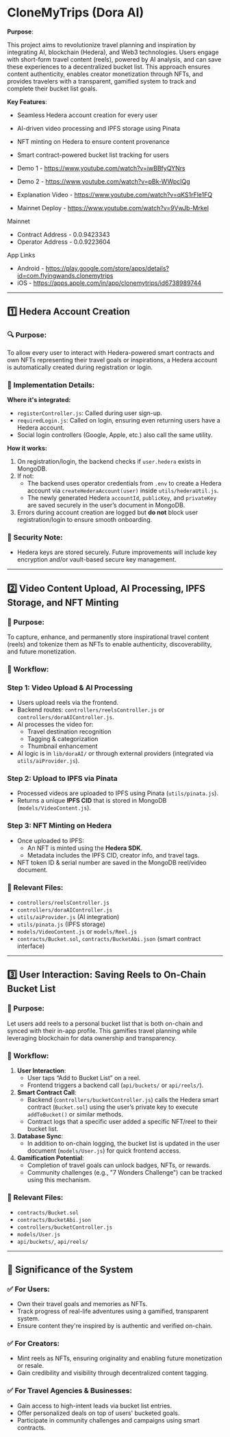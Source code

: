 # CloneMyTrips (Dora AI)

**Purpose**:

This project aims to revolutionize travel planning and inspiration by integrating AI, blockchain (Hedera), and Web3 technologies. Users engage with short-form travel content (reels), powered by AI analysis, and can save these experiences to a decentralized bucket list. This approach ensures content authenticity, enables creator monetization through NFTs, and provides travelers with a transparent, gamified system to track and complete their bucket list goals.

**Key Features**:

- Seamless Hedera account creation for every user
- AI-driven video processing and IPFS storage using Pinata
- NFT minting on Hedera to ensure content provenance
- Smart contract-powered bucket list tracking for users

- Demo 1 - https://www.youtube.com/watch?v=iwBBfyQYNrs
- Demo 2 - https://www.youtube.com/watch?v=pBk-WWpcIQg
- Explanation Video - https://www.youtube.com/watch?v=qKS1rFle1FQ
- Mainnet Deploy - https://www.youtube.com/watch?v=9VwJb-MrkeI

Mainnet
- Contract Address - 0.0.9423343 
- Operator Address - 0.0.9223604

App Links
- Android - https://play.google.com/store/apps/details?id=com.flyingwands.clonemytrips
- iOS - https://apps.apple.com/in/app/clonemytrips/id6738989744

---

## 1️⃣ Hedera Account Creation

### 🔍 Purpose:

To allow every user to interact with Hedera-powered smart contracts and own NFTs representing their travel goals or inspirations, a Hedera account is automatically created during registration or login.

### 🔧 Implementation Details:

**Where it's integrated:**

- `registerController.js`: Called during user sign-up.
- `requiredLogin.js`: Called on login, ensuring even returning users have a Hedera account.
- Social login controllers (Google, Apple, etc.) also call the same utility.

**How it works:**

1. On registration/login, the backend checks if `user.hedera` exists in MongoDB.
2. If not:
    - The backend uses operator credentials from `.env` to create a Hedera account via `createHederaAccount(user)` inside `utils/hederaUtil.js`.
    - The newly generated Hedera `accountId`, `publicKey`, and `privateKey` are saved securely in the user’s document in MongoDB.
3. Errors during account creation are logged but **do not** block user registration/login to ensure smooth onboarding.

### 🔐 Security Note:

- Hedera keys are stored securely. Future improvements will include key encryption and/or vault-based secure key management.

---

## 2️⃣ Video Content Upload, AI Processing, IPFS Storage, and NFT Minting

### 🎯 Purpose:

To capture, enhance, and permanently store inspirational travel content (reels) and tokenize them as NFTs to enable authenticity, discoverability, and future monetization.

### 🔄 Workflow:

### Step 1: Video Upload & AI Processing

- Users upload reels via the frontend.
- Backend routes: `controllers/reelsController.js` or `controllers/doraAIController.js`.
- AI processes the video for:
    - Travel destination recognition
    - Tagging & categorization
    - Thumbnail enhancement
- AI logic is in `lib/doraAI/` or through external providers (integrated via `utils/aiProvider.js`).

### Step 2: Upload to IPFS via Pinata

- Processed videos are uploaded to IPFS using Pinata (`utils/pinata.js`).
- Returns a unique **IPFS CID** that is stored in MongoDB (`models/VideoContent.js`).

### Step 3: NFT Minting on Hedera

- Once uploaded to IPFS:
    - An NFT is minted using the **Hedera SDK**.
    - Metadata includes the IPFS CID, creator info, and travel tags.
- NFT token ID & serial number are saved in the MongoDB reel/video document.

### 📁 Relevant Files:

- `controllers/reelsController.js`
- `controllers/doraAIController.js`
- `utils/aiProvider.js` (AI integration)
- `utils/pinata.js` (IPFS storage)
- `models/VideoContent.js` or `models/Reel.js`
- `contracts/Bucket.sol`, `contracts/BucketAbi.json` (smart contract interface)

---

## 3️⃣ User Interaction: Saving Reels to On-Chain Bucket List

### 🧭 Purpose:

Let users add reels to a personal bucket list that is both on-chain and synced with their in-app profile. This gamifies travel planning while leveraging blockchain for data ownership and transparency.

### 🚀 Workflow:

1. **User Interaction**:
    - User taps “Add to Bucket List” on a reel.
    - Frontend triggers a backend call (`api/buckets/` or `api/reels/`).
2. **Smart Contract Call**:
    - Backend (`controllers/bucketController.js`) calls the Hedera smart contract (`Bucket.sol`) using the user’s private key to execute `addToBucket()` or similar methods.
    - Contract logs that a specific user added a specific NFT/reel to their bucket list.
3. **Database Sync**:
    - In addition to on-chain logging, the bucket list is updated in the user document (`models/User.js`) for quick frontend access.
4. **Gamification Potential**:
    - Completion of travel goals can unlock badges, NFTs, or rewards.
    - Community challenges (e.g., "7 Wonders Challenge") can be tracked using this mechanism.

### 📂 Relevant Files:

- `contracts/Bucket.sol`
- `contracts/BucketAbi.json`
- `controllers/bucketController.js`
- `models/User.js`
- `api/buckets/`, `api/reels/`

---

## 🔑 Significance of the System

### ✅ For Users:

- Own their travel goals and memories as NFTs.
- Track progress of real-life adventures using a gamified, transparent system.
- Ensure content they're inspired by is authentic and verified on-chain.

### ✅ For Creators:

- Mint reels as NFTs, ensuring originality and enabling future monetization or resale.
- Gain credibility and visibility through decentralized content tagging.

### ✅ For Travel Agencies & Businesses:

- Gain access to high-intent leads via bucket list entries.
- Offer personalized deals on top of users' bucketed goals.
- Participate in community challenges and campaigns using smart contracts.
